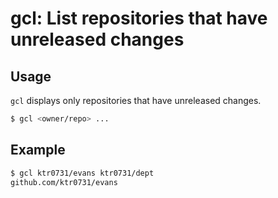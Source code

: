 # gcl: List repositories that have unreleased changes

## Usage
`gcl` displays only repositories that have unreleased changes.
``` bash
$ gcl <owner/repo> ...
```

## Example
``` bash 
$ gcl ktr0731/evans ktr0731/dept
github.com/ktr0731/evans
```
